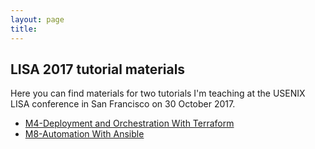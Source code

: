 ```yaml
---
layout: page
title:
---
```

## LISA 2017 tutorial materials

Here you can find materials for two tutorials I'm teaching at the
USENIX LISA conference in San Francisco on 30 October 2017.

- [M4-Deployment and Orchestration With Terraform](terraform)
- [M8-Automation With Ansible](ansible)
